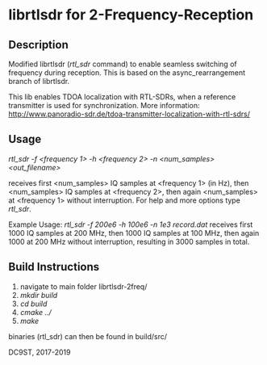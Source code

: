 # librtlsdr for 2-Frequency-Reception

## Description
Modified librtlsdr (*rtl_sdr* command) to enable seamless switching of frequency during reception.
This is based on the async_rearrangement branch of librtlsdr.

This lib enables TDOA localization with RTL-SDRs, when a reference transmitter is used for synchronization. More information:
<http://www.panoradio-sdr.de/tdoa-transmitter-localization-with-rtl-sdrs/>


## Usage
*rtl_sdr -f <frequency 1> -h <frequency 2> -n <num_samples> <out_filename>*

receives first <num_samples> IQ samples at <frequency 1> (in Hz), then <num_samples> IQ samples at <frequency 2>, then again <num_samples> at <frequency 1> without interruption. For help and more options type *rtl_sdr*.

Example Usage:
*rtl_sdr -f 200e6 -h 100e6 -n 1e3 record.dat*
receives first 1000 IQ samples at 200 MHz, then 1000 IQ samples at 100 MHz, then again 1000 at 200 MHz without interruption, resulting in 3000 samples in total.


## Build Instructions
1. navigate to main folder librtlsdr-2freq/
2. *mkdir build*
3. *cd build*
4. *cmake ../*
5. *make*

binaries (rtl_sdr) can then be found in build/src/

DC9ST, 2017-2019